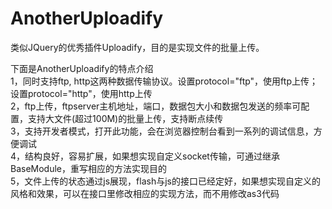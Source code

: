 AnotherUploadify
================

类似JQuery的优秀插件Uploadify，目的是实现文件的批量上传。

下面是AnotherUploadify的特点介绍<br/>
1，同时支持ftp, http这两种数据传输协议。设置protocol="ftp"，使用ftp上传；设置protocol="http"，使用http上传<br/>
2，ftp上传，ftpserver主机地址，端口，数据包大小和数据包发送的频率可配置，支持大文件(超过100M)的批量上传，支持断点续传<br/>
3，支持开发者模式，打开此功能，会在浏览器控制台看到一系列的调试信息，方便调试<br/>
4，结构良好，容易扩展，如果想实现自定义socket传输，可通过继承BaseModule，重写相应的方法实现目的<br/>
5，文件上传的状态通过js展现，flash与js的接口已经定好，如果想实现自定义的风格和效果，可以在接口里修改相应的实现方法，而不用修改as3代码<br/>

